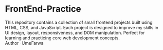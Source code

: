 # FrontEnd-Practice
This repository contains a collection of small frontend projects built using HTML, CSS, and JavaScript. Each project is designed to improve my skills in UI design, layout, responsiveness, and DOM manipulation. Perfect for learning and practicing core web development concepts.
<br>
Author -UmeFarwa
